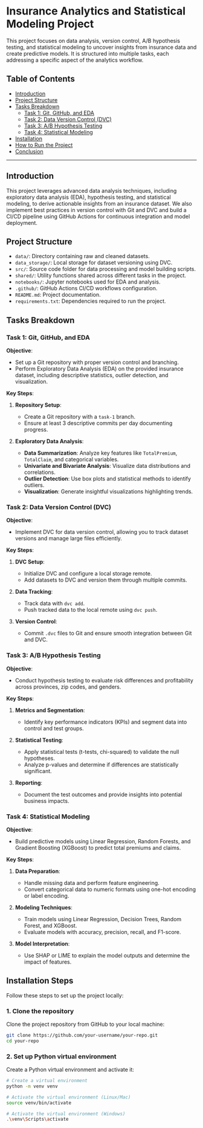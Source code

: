 # **Insurance Analytics and Statistical Modeling Project**

This project focuses on data analysis, version control, A/B hypothesis testing, and statistical modeling to uncover insights from insurance data and create predictive models. It is structured into multiple tasks, each addressing a specific aspect of the analytics workflow.

## **Table of Contents**
- [Introduction](#introduction)
- [Project Structure](#project-structure)
- [Tasks Breakdown](#tasks-breakdown)
  - [Task 1: Git, GitHub, and EDA](#task-1-git-github-and-eda)
  - [Task 2: Data Version Control (DVC)](#task-2-data-version-control-dvc)
  - [Task 3: A/B Hypothesis Testing](#task-3-ab-hypothesis-testing)
  - [Task 4: Statistical Modeling](#task-4-statistical-modeling)
- [Installation](#installation)
- [How to Run the Project](#how-to-run-the-project)
- [Conclusion](#conclusion)

---

## **Introduction**
This project leverages advanced data analysis techniques, including exploratory data analysis (EDA), hypothesis testing, and statistical modeling, to derive actionable insights from an insurance dataset. We also implement best practices in version control with Git and DVC and build a CI/CD pipeline using GitHub Actions for continuous integration and model deployment.

## **Project Structure**


- `data/`: Directory containing raw and cleaned datasets.
- `data_storage/`: Local storage for dataset versioning using DVC.
- `src/`: Source code folder for data processing and model building scripts.
- `shared/`: Utility functions shared across different tasks in the project.
- `notebooks/`: Jupyter notebooks used for EDA and analysis.
- `.github/`: GitHub Actions CI/CD workflows configuration.
- `README.md`: Project documentation.
- `requirements.txt`: Dependencies required to run the project.



## **Tasks Breakdown**

### **Task 1: Git, GitHub, and EDA**

**Objective**: 
- Set up a Git repository with proper version control and branching.
- Perform Exploratory Data Analysis (EDA) on the provided insurance dataset, including descriptive statistics, outlier detection, and visualization.

**Key Steps**:
1. **Repository Setup**:
   - Create a Git repository with a `task-1` branch.
   - Ensure at least 3 descriptive commits per day documenting progress.
   
2. **Exploratory Data Analysis**:
   - **Data Summarization**: Analyze key features like `TotalPremium`, `TotalClaim`, and categorical variables.
   - **Univariate and Bivariate Analysis**: Visualize data distributions and correlations.
   - **Outlier Detection**: Use box plots and statistical methods to identify outliers.
   - **Visualization**: Generate insightful visualizations highlighting trends.

### **Task 2: Data Version Control (DVC)**

**Objective**: 
- Implement DVC for data version control, allowing you to track dataset versions and manage large files efficiently.

**Key Steps**:
1. **DVC Setup**:
   - Initialize DVC and configure a local storage remote.
   - Add datasets to DVC and version them through multiple commits.
   
2. **Data Tracking**:
   - Track data with `dvc add`.
   - Push tracked data to the local remote using `dvc push`.

3. **Version Control**:
   - Commit `.dvc` files to Git and ensure smooth integration between Git and DVC.

### **Task 3: A/B Hypothesis Testing**

**Objective**: 
- Conduct hypothesis testing to evaluate risk differences and profitability across provinces, zip codes, and genders.

**Key Steps**:
1. **Metrics and Segmentation**:
   - Identify key performance indicators (KPIs) and segment data into control and test groups.

2. **Statistical Testing**:
   - Apply statistical tests (t-tests, chi-squared) to validate the null hypotheses.
   - Analyze p-values and determine if differences are statistically significant.

3. **Reporting**:
   - Document the test outcomes and provide insights into potential business impacts.

### **Task 4: Statistical Modeling**

**Objective**: 
- Build predictive models using Linear Regression, Random Forests, and Gradient Boosting (XGBoost) to predict total premiums and claims.

**Key Steps**:
1. **Data Preparation**:
   - Handle missing data and perform feature engineering.
   - Convert categorical data to numeric formats using one-hot encoding or label encoding.

2. **Modeling Techniques**:
   - Train models using Linear Regression, Decision Trees, Random Forest, and XGBoost.
   - Evaluate models with accuracy, precision, recall, and F1-score.

3. **Model Interpretation**:
   - Use SHAP or LIME to explain the model outputs and determine the impact of features.


## **Installation Steps**

Follow these steps to set up the project locally:

### 1. **Clone the repository**
Clone the project repository from GitHub to your local machine:

```bash
git clone https://github.com/your-username/your-repo.git
cd your-repo
```
### 2. **Set up Python virtual environment**
Create a Python virtual environment and activate it:

```bash
# Create a virtual environment
python -m venv venv

# Activate the virtual environment (Linux/Mac)
source venv/bin/activate

# Activate the virtual environment (Windows)
.\venv\Scripts\activate
```